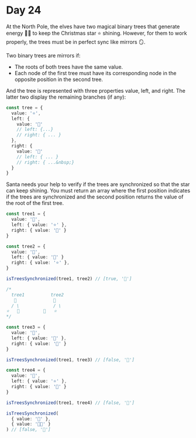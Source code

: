 # Day 24

At the North Pole, the elves have two magical binary trees that generate energy 🌲🌲 to keep the Christmas star ⭐️ shining. However, for them to work properly, the trees must be in perfect sync like mirrors 🪞.

Two binary trees are mirrors if:

* The roots of both trees have the same value.
* Each node of the first tree must have its corresponding node in the opposite position in the second tree.

And the tree is represented with three properties value, left, and right. The latter two display the remaining branches (if any):

```ts
const tree = {
  value: '⭐️',
  left: {
    value: '🎅'
    // left: {...}
    // right: { ... }
  },
  right: {
    value: '🎁'
    // left: { ... }
    // right: { ...&nbsp;}
  }
}
```

Santa needs your help to verify if the trees are synchronized so that the star can keep shining. You must return an array where the first position indicates if the trees are synchronized and the second position returns the value of the root of the first tree.

```ts
const tree1 = {
  value: '🎄',
  left: { value: '⭐' },
  right: { value: '🎅' }
}

const tree2 = {
  value: '🎄',
  left: { value: '🎅' }
  right: { value: '⭐' },
}

isTreesSynchronized(tree1, tree2) // [true, '🎄']

/*
  tree1          tree2
   🎄              🎄
  / \             / \
⭐   🎅         🎅   ⭐
*/

const tree3 = {
  value: '🎄',
  left: { value: '🎅' },
  right: { value: '🎁' }
}

isTreesSynchronized(tree1, tree3) // [false, '🎄']

const tree4 = {
  value: '🎄',
  left: { value: '⭐' },
  right: { value: '🎅' }
}

isTreesSynchronized(tree1, tree4) // [false, '🎄']

isTreesSynchronized(
  { value: '🎅' },
  { value: '🧑‍🎄' }
) // [false, '🎅']
```